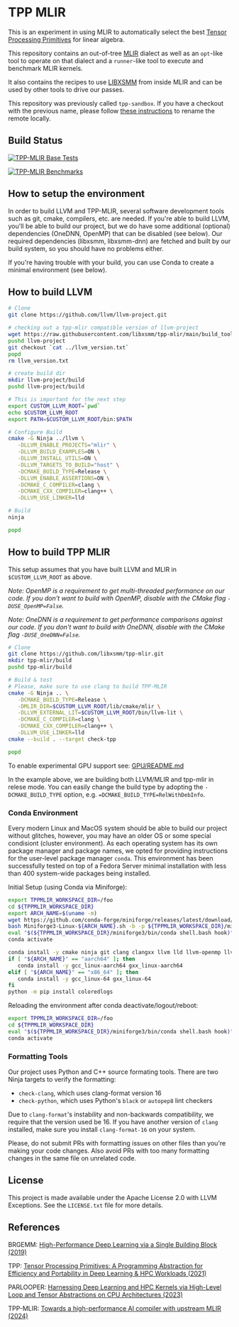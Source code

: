 # TPP MLIR

This is an experiment in using MLIR to automatically select the best [Tensor Processing Primitives](https://arxiv.org/abs/2104.05755) for linear algebra.

This repository contains an out-of-tree [MLIR](https://mlir.llvm.org/) dialect as well as an `opt`-like tool to operate on that dialect and a `runner`-like tool to execute and benchmark MLIR kernels.

It also contains the recipes to use [LIBXSMM](https://github.com/libxsmm/libxsmm) from inside MLIR and can be used by other tools to drive our passes.

This repository was previously called `tpp-sandbox`.
If you have a checkout with the previous name, please follow [these instructions](https://docs.github.com/en/repositories/creating-and-managing-repositories/renaming-a-repository) to rename the remote locally.

## Build Status

[![TPP-MLIR Base Tests](https://github.com/plaidml/tpp-mlir/actions/workflows/tpp-mlir.yml/badge.svg)](https://github.com/plaidml/tpp-mlir/actions/workflows/tpp-mlir.yml)

[![TPP-MLIR Benchmarks](https://github.com/plaidml/tpp-mlir/actions/workflows/tpp-benchmark.yml/badge.svg)](https://github.com/plaidml/tpp-mlir/actions/workflows/tpp-benchmark.yml)

## How to setup the environment

In order to build LLVM and TPP-MLIR, several software development tools such as git, cmake, compilers, etc. are needed.
If you're able to build LLVM, you'll be able to build our project, but we do have some additional (optional) dependencies (OneDNN, OpenMP) that can be disabled (see below).
Our required dependencies (libxsmm, libxsmm-dnn) are fetched and built by our build system, so you should have no problems either.

If you're having trouble with your build, you can use Conda to create a minimal environment (see below).

## How to build LLVM

```sh
# Clone
git clone https://github.com/llvm/llvm-project.git

# checking out a tpp-mlir compatible version of llvm-project
wget https://raw.githubusercontent.com/libxsmm/tpp-mlir/main/build_tools/llvm_version.txt
pushd llvm-project
git checkout `cat ../llvm_version.txt`
popd
rm llvm_version.txt

# create build dir
mkdir llvm-project/build
pushd llvm-project/build

# This is important for the next step
export CUSTOM_LLVM_ROOT=`pwd`
echo $CUSTOM_LLVM_ROOT
export PATH=$CUSTOM_LLVM_ROOT/bin:$PATH

# Configure Build
cmake -G Ninja ../llvm \
   -DLLVM_ENABLE_PROJECTS="mlir" \
   -DLLVM_BUILD_EXAMPLES=ON \
   -DLLVM_INSTALL_UTILS=ON \
   -DLLVM_TARGETS_TO_BUILD="host" \
   -DCMAKE_BUILD_TYPE=Release \
   -DLLVM_ENABLE_ASSERTIONS=ON \
   -DCMAKE_C_COMPILER=clang \
   -DCMAKE_CXX_COMPILER=clang++ \
   -DLLVM_USE_LINKER=lld

# Build
ninja 

popd
```

## How to build TPP MLIR

This setup assumes that you have built LLVM and MLIR in `$CUSTOM_LLVM_ROOT` as above.

_Note: OpenMP is a requirement to get multi-threaded performance on our code.
If you don't want to build with OpenMP, disable with the CMake flag `-DUSE_OpenMP=False`._

_Note: OneDNN is a requirement to get performance comparisons against our code.
If you don't want to build with OneDNN, disable with the CMake flag `-DUSE_OneDNN=False`._

```sh
# Clone
git clone https://github.com/libxsmm/tpp-mlir.git
mkdir tpp-mlir/build
pushd tpp-mlir/build

# Build & test
# Please, make sure to use clang to build TPP-MLIR
cmake -G Ninja .. \
   -DCMAKE_BUILD_TYPE=Release \
   -DMLIR_DIR=$CUSTOM_LLVM_ROOT/lib/cmake/mlir \
   -DLLVM_EXTERNAL_LIT=$CUSTOM_LLVM_ROOT/bin/llvm-lit \
   -DCMAKE_C_COMPILER=clang \
   -DCMAKE_CXX_COMPILER=clang++ \
   -DLLVM_USE_LINKER=lld
cmake --build . --target check-tpp

popd
```

To enable experimental GPU support see: [GPU/README.md](lib/TPP/GPU/README.md)

In the example above, we are building both LLVM/MLIR and tpp-mlir in relese mode. You can easily change the build type by adopting the `-DCMAKE_BUILD_TYPE` option, e.g. `=DCMAKE_BUILD_TYPE=RelWithDebInfo`. 

### Conda Environment

Every modern Linux and MacOS system should be able to build our project without glitches, however, you may have an older OS or some special condisiont (cluster environment).
As each operating system has its own package manager and package names, we opted for providing instructions for the user-level package manager ```conda```.
This environment has been successfully tested on top of a Fedora Server minimal installation with less than 400 system-wide packages being installed.

Initial Setup (using Conda via Miniforge):
```sh
export TPPMLIR_WORKSPACE_DIR=/foo
cd ${TPPMLIR_WORKSPACE_DIR}
export ARCH_NAME=$(uname -m)
wget https://github.com/conda-forge/miniforge/releases/latest/download/Miniforge3-Linux-${ARCH_NAME}.sh
bash Miniforge3-Linux-${ARCH_NAME}.sh -b -p ${TPPMLIR_WORKSPACE_DIR}/miniforge3
eval "$(${TPPMLIR_WORKSPACE_DIR}/miniforge3/bin/conda shell.bash hook)"
conda activate

conda install -y cmake ninja git clang clangxx llvm lld llvm-openmp llvm-tools binutils
if [ "${ARCH_NAME}" == "aarch64" ]; then
   conda install -y gcc_linux-aarch64 gxx_linux-aarch64
elif [ "${ARCH_NAME}" == "x86_64" ]; then
   conda install -y gcc_linux-64 gxx_linux-64
fi
python -m pip install coloredlogs
```

Reloading the environment  after conda deactivate/logout/reboot:
```sh
export TPPMLIR_WORKSPACE_DIR=/foo
cd ${TPPMLIR_WORKSPACE_DIR}
eval "$(${TPPMLIR_WORKSPACE_DIR}/miniforge3/bin/conda shell.bash hook)"
conda activate
```

### Formatting Tools

Our project uses Python and C++ source formating tools.
There are two Ninja targets to verify the formatting:
 * `check-clang`, which uses clang-format version 16
 * `check-python`, which uses Python's `black` or `autopep8` lint checkers

Due to `clang-format`'s instability and non-backwards compatibility, we require that the version used be 16.
If you have another version of `clang` installed, make sure you install `clang-format-16` on your system.

Please, do not submit PRs with formatting issues on other files than you're making your code changes.
Also avoid PRs with too many formatting changes in the same file on unrelated code.

## License

This project is made available under the Apache License 2.0 with LLVM Exceptions. See the `LICENSE.txt` file for more details.

## References

BRGEMM: [High-Performance Deep Learning via a Single Building Block (2019)](https://arxiv.org/abs/1906.06440)

TPP: [Tensor Processing Primitives: A Programming Abstraction for Efficiency and Portability in Deep Learning & HPC Workloads (2021)](https://arxiv.org/abs/2104.05755)

PARLOOPER: [Harnessing Deep Learning and HPC Kernels via High-Level Loop and Tensor Abstractions on CPU Architectures (2023)](https://arxiv.org/abs/2304.12576)

TPP-MLIR: [Towards a high-performance AI compiler with upstream MLIR (2024)](https://arxiv.org/abs/2404.15204)
